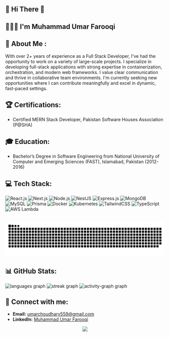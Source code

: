 <h2 align="left">💫 Hi There 👋 </h2>

<h2 align="left"> 👨🏻‍💻 I'm Muhammad Umar Farooqi </h2>

## 💫 About Me :

With over 2+ years of experience as a Full Stack Developer, I've had the opportunity to work on a variety of large-scale projects. I specialize in developing full-stack applications with strong expertise in containerization, orchestration, and modern web frameworks. I value clear communication and thrive in collaborative team environments. I'm currently seeking new opportunities where I can contribute meaningfully and excel in dynamic, fast-paced settings.

## 🏆 Certifications:
- Certified MERN Stack Developer, Pakistan Software Houses Association (P@SHA)

## 🎓 Education:
- Bachelor’s Degree in Software Engineering from National University of Computer and Emerging Sciences (FAST), Islamabad, Pakistan (2012-2016)

## 💻 Tech Stack:
![React.js](https://img.shields.io/badge/React.js-61DAFB?style=for-the-badge&logo=react&logoColor=black) ![Next.js](https://img.shields.io/badge/Next.js-000000?style=for-the-badge&logo=nextdotjs&logoColor=white) ![Node.js](https://img.shields.io/badge/Node.js-43853D?style=for-the-badge&logo=nodedotjs&logoColor=white) ![NestJS](https://img.shields.io/badge/NestJS-E0234E?style=for-the-badge&logo=nestjs&logoColor=white) ![Express.js](https://img.shields.io/badge/Express.js-000000?style=for-the-badge&logo=express&logoColor=white) ![MongoDB](https://img.shields.io/badge/MongoDB-47A248?style=for-the-badge&logo=mongodb&logoColor=white) ![MySQL](https://img.shields.io/badge/MySQL-4479A1?style=for-the-badge&logo=mysql&logoColor=white) ![Prisma](https://img.shields.io/badge/Prisma-2D3748?style=for-the-badge&logo=prisma&logoColor=white) ![Docker](https://img.shields.io/badge/Docker-2496ED?style=for-the-badge&logo=docker&logoColor=white) ![Kubernetes](https://img.shields.io/badge/Kubernetes-326CE5?style=for-the-badge&logo=kubernetes&logoColor=white) ![TailwindCSS](https://img.shields.io/badge/TailwindCSS-06B6D4?style=for-the-badge&logo=tailwindcss&logoColor=white) ![TypeScript](https://img.shields.io/badge/TypeScript-3178C6?style=for-the-badge&logo=typescript&logoColor=white) ![AWS Lambda](https://img.shields.io/badge/AWS_Lambda-FF9900?style=for-the-badge&logo=awslambda&logoColor=white)

<br clear="both">
<img src="https://raw.githubusercontent.com/farakh-shahid/farakh-shahid/output/snake.svg" alt="Snake animation" />

## 📊 GitHub Stats:

<div align="left">
  <img src="https://github-readme-stats.vercel.app/api/top-langs?username=im-ummr&locale=en&hide_title=false&layout=compact&card_width=320&langs_count=5&theme=dracula&hide_border=false&order=2" height="150" alt="languages graph" />
  <img src="https://streak-stats.demolab.com?user=im-ummr&locale=en&mode=daily&theme=dracula&hide_border=false&border_radius=5&order=3" height="150" alt="streak graph" />
  <img src="https://github-readme-activity-graph.vercel.app/graph?username=im-ummr&radius=16&theme=react&area=true&order=5" height="300" alt="activity-graph graph" />
</div>

## 🔗 Connect with me:

- **Email:** [umarchoudhary559@gmail.com](mailto:umarchoudhary559@gmail.com)
- **LinkedIn:** [Muhammad Umar Farooqi](https://www.linkedin.com/in/engr-umar/)

<div align="center">
  <img src="https://profile-counter.glitch.me/im-ummr/count.svg?" />
</div>

